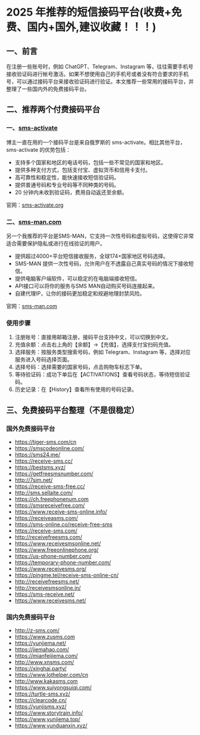 # 2025 年推荐的短信接码平台(收费+免费、国内+国外,建议收藏！！！)

## 一、前言
在注册一些账号时，例如 ChatGPT、Telegram、Instagram 等，往往需要手机号接收验证码进行帐号激活。如果不想使用自己的手机号或者没有符合要求的手机号，可以通过接码平台来接收验证码进行验证。本文推荐一些常用的接码平台，并整理了一些国内外的免费接码平台。

## 二、推荐两个付费接码平台
### 一、[sms-activate](https://sms-activate.io/?ref=13023147)

博主一直在用的一个接码平台是来自俄罗斯的 sms-activate。相比其他平台，sms-activate 的优势包括：

- 支持多个国家和地区的电话号码，包括一些不常见的国家和地区。
- 提供多种支付方式，包括支付宝、虚拟货币和信用卡支付。
- 高可靠性和稳定性，能快速接收短信验证码。
- 提供普通号码和专业号码等不同种类的号码。
- 20 分钟内未收到验证码，费用自动返还至余额。

官网：[sms-activate.org](https://sms-activate.io/?ref=13023147)

### 二、[sms-man.com](https://sms-man.com/cn?ref=-UH3zFavW4zQ)

另一个我推荐的平台是SMS-MAN，它支持一次性号码和虚拟号码，这使得它非常适合需要保护隐私或进行在线验证的用户。

- 提供超过4000+平台短信接收服务，全球174+国家地区号码选择。
- SMS-MAN 提供一次性号码，允许用户在不透露自己真实号码的情况下接收短信。
- 提供电脑客户端软件，可以稳定的在电脑端接收短信。
- API接口可以将你的服务与SMS MAN自动购买号码连接起来。
- 自建代理IP，让你的接码更加稳定和规避地理封禁风险。

官网：[sms-man.com](https://sms-man.com/cn?ref=-UH3zFavW4zQ)


### 使用步骤
1. 注册账号：直接用邮箱注册，接码平台支持中文，可以切换到中文。
2. 充值余额：点击右上角的【余额】->【充值】，选择支付宝扫码充值。
3. 选择服务：按服务类型搜索号码，例如 Telegram、Instagram 等，选择对应服务进入号码选择页面。
4. 选择号码：选择需要的国家号码，点击购物车标志下单。
5. 等待验证码：成功下单后在【ACTIVATIONS】查看号码状态，等待短信验证码。
6. 历史记录：在【History】查看所有使用的号码记录。

## 三、免费接码平台整理（不是很稳定）

### 国外免费接码平台
- https://tiger-sms.com/cn
- https://smscodeonline.com/
- https://sms24.me/
- https://receive-sms.cc/
- https://bestsms.xyz/
- https://getfreesmsnumber.com/
- http://7sim.net/
- https://receive-sms-free.cc/
- http://sms.sellaite.com/
- https://ch.freephonenum.com
- https://smsreceivefree.com/
- https://www.receive-sms-online.info/
- https://receiveasms.com/
- https://sms-online.co/receive-free-sms
- https://receive-sms.com/
- http://receivefreesms.com/
- https://www.receivesmsonline.net/
- https://www.freeonlinephone.org/
- https://us-phone-number.com/
- https://temporary-phone-number.com/
- https://www.receivesms.org/
- https://pingme.tel/receive-sms-online-cn/
- http://receivefreesms.net/
- http://receivesmsonline.in/
- https://sms-receive.net/
- https://www.receivesms.net/

### 国内免费接码平台
- http://z-sms.com/
- https://www.zusms.com
- https://yunjiema.net/
- https://jiemahao.com/
- https://mianfeijiema.com/
- http://www.xnsms.com/
- https://xinghai.party/
- https://www.lothelper.com/cn
- http://www.kakasms.com
- https://www.suiyongsuiqi.com/
- https://turtle-sms.xyz/
- https://clearcode.cn/
- https://yunjisms.xyz/
- https://www.storytrain.info/
- https://www.yunjiema.top/
- https://www.yunduanxin.xyz/
